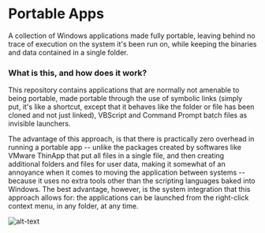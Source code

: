# Portable Apps
A collection of Windows applications made fully portable, leaving behind no trace of execution on the system it's been run on, while keeping the binaries and data contained in a single folder.

### What is this, and how does it work?
This repository contains applications that are normally not amenable to being portable, made portable through the use of symbolic links (simply put, it's like a shortcut, except that it behaves like the folder or file has been cloned and not just linked), VBScript and Command Prompt batch files as invisible launchers.

The advantage of this approach, is that there is practically zero overhead in running a portable app -- unlike the packages created by softwares like VMware ThinApp that put all files in a single file, and then creating additional folders and files for user data, making it somewhat of an annoyance when it comes to moving the application between systems -- because it uses no extra tools other than the scripting languages baked into Windows. The best advantage, however, is the system integration that this approach allows for: the applications can be launched from the right-click context menu, in any folder, at any time.

![alt-text](https://user-images.githubusercontent.com/32809089/112467734-6dfaf300-8d8d-11eb-80ff-8614bdf902f3.png)
